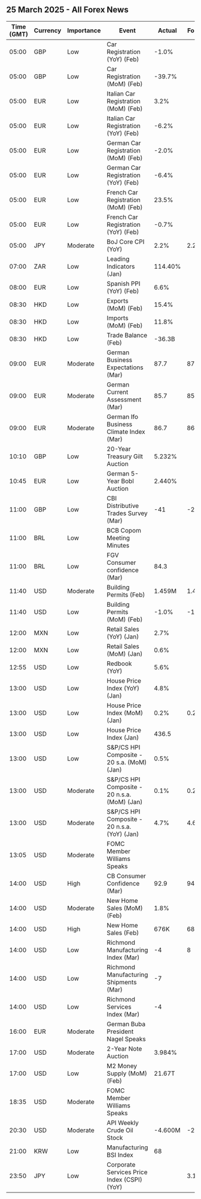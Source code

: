 ## 25 March 2025 - All Forex News

| Time (GMT) | Currency | Importance | Event | Actual | Forecast | Previous |
|------|----------|------------|-------|--------|----------|----------|
| 05:00 | GBP | Low | Car Registration (YoY) (Feb) | -1.0% |  | -2.5% |
| 05:00 | GBP | Low | Car Registration (MoM) (Feb) | -39.7% |  | -1.0% |
| 05:00 | EUR | Low | Italian Car Registration (MoM) (Feb) | 3.2% |  | 26.4% |
| 05:00 | EUR | Low | Italian Car Registration (YoY) (Feb) | -6.2% |  | -5.8% |
| 05:00 | EUR | Low | German Car Registration (MoM) (Feb) | -2.0% |  | -7.6% |
| 05:00 | EUR | Low | German Car Registration (YoY) (Feb) | -6.4% |  | -2.8% |
| 05:00 | EUR | Low | French Car Registration (MoM) (Feb) | 23.5% |  | -37.6% |
| 05:00 | EUR | Low | French Car Registration (YoY) (Feb) | -0.7% |  | -6.2% |
| 05:00 | JPY | Moderate | BoJ Core CPI (YoY) | 2.2% | 2.2% | 2.2% |
| 07:00 | ZAR | Low | Leading Indicators (Jan) | 114.40% |  | 113.31% |
| 08:00 | EUR | Low | Spanish PPI (YoY) (Feb) | 6.6% |  | 2.6% |
| 08:30 | HKD | Low | Exports (MoM) (Feb) | 15.4% |  | 0.1% |
| 08:30 | HKD | Low | Imports (MoM) (Feb) | 11.8% |  | 0.5% |
| 08:30 | HKD | Low | Trade Balance (Feb) | -36.3B |  | 2.1B |
| 09:00 | EUR | Moderate | German Business Expectations (Mar) | 87.7 | 87.9 | 85.6 |
| 09:00 | EUR | Moderate | German Current Assessment (Mar) | 85.7 | 85.5 | 85.0 |
| 09:00 | EUR | Moderate | German Ifo Business Climate Index (Mar) | 86.7 | 86.8 | 85.3 |
| 10:10 | GBP | Low | 20-Year Treasury Gilt Auction | 5.232% |  | 4.836% |
| 10:45 | EUR | Low | German 5-Year Bobl Auction | 2.440% |  | 2.150% |
| 11:00 | GBP | Low | CBI Distributive Trades Survey (Mar) | -41 | -28 | -23 |
| 11:00 | BRL | Low | BCB Copom Meeting Minutes |  |  |  |
| 11:00 | BRL | Low | FGV Consumer confidence (Mar) | 84.3 |  | 83.6 |
| 11:40 | USD | Moderate | Building Permits (Feb) | 1.459M | 1.456M | 1.473M |
| 11:40 | USD | Low | Building Permits (MoM) (Feb) | -1.0% | -1.2% | -0.6% |
| 12:00 | MXN | Low | Retail Sales (YoY) (Jan) | 2.7% |  | -0.2% |
| 12:00 | MXN | Low | Retail Sales (MoM) (Jan) | 0.6% |  | 0.1% |
| 12:55 | USD | Low | Redbook (YoY) | 5.6% |  | 5.2% |
| 13:00 | USD | Low | House Price Index (YoY) (Jan) | 4.8% |  | 4.8% |
| 13:00 | USD | Low | House Price Index (MoM) (Jan) | 0.2% | 0.2% | 0.5% |
| 13:00 | USD | Low | House Price Index (Jan) | 436.5 |  | 435.8 |
| 13:00 | USD | Low | S&P/CS HPI Composite - 20 s.a. (MoM) (Jan) | 0.5% |  | 0.5% |
| 13:00 | USD | Moderate | S&P/CS HPI Composite - 20 n.s.a. (MoM) (Jan) | 0.1% | 0.2% | -0.1% |
| 13:00 | USD | Moderate | S&P/CS HPI Composite - 20 n.s.a. (YoY) (Jan) | 4.7% | 4.6% | 4.5% |
| 13:05 | USD | Moderate | FOMC Member Williams Speaks |  |  |  |
| 14:00 | USD | High | CB Consumer Confidence (Mar) | 92.9 | 94.2 | 100.1 |
| 14:00 | USD | Moderate | New Home Sales (MoM) (Feb) | 1.8% |  | -6.9% |
| 14:00 | USD | High | New Home Sales (Feb) | 676K | 682K | 664K |
| 14:00 | USD | Low | Richmond Manufacturing Index (Mar) | -4 | 8 | 6 |
| 14:00 | USD | Low | Richmond Manufacturing Shipments (Mar) | -7 |  | 12 |
| 14:00 | USD | Low | Richmond Services Index (Mar) | -4 |  | 11 |
| 16:00 | EUR | Moderate | German Buba President Nagel Speaks |  |  |  |
| 17:00 | USD | Moderate | 2-Year Note Auction | 3.984% |  | 4.169% |
| 17:00 | USD | Low | M2 Money Supply (MoM) (Feb) | 21.67T |  | 21.56T |
| 18:35 | USD | Moderate | FOMC Member Williams Speaks |  |  |  |
| 20:30 | USD | Moderate | API Weekly Crude Oil Stock | -4.600M | -2.500M | 4.593M |
| 21:00 | KRW | Low | Manufacturing BSI Index | 68 |  | 65 |
| 23:50 | JPY | Low | Corporate Services Price Index (CSPI) (YoY) |  | 3.1% | 3.1% |
